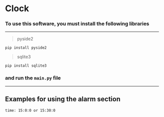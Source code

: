 # Clock

### To use this software, you must install the following libraries

---
> pyside2
```
pip install pyside2
```
> sqlite3
```
pip install sqlite3
```
### and run the `main.py` file
---

## Examples for using the alarm section

```
time: 15:0:0 or 15:30:0
```